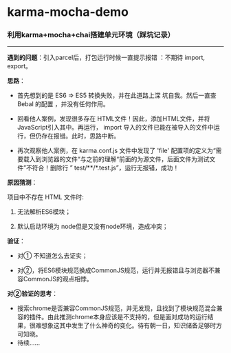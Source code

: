 # karma-mocha-demo
### 利用karma+mocha+chai搭建单元环境（踩坑记录）
* * *
**遇到的问题**：引入parcel后，打包运行时候一直提示报错 ：不期待 import, export。

**思路**：
* 首先想到的是 ES6 => ES5 转换失败，并在此道路上深 坑自我。然后一直查 Bebal 的配置 ，并没有任何作用。

* 回看他人案例，发现很多存在 HTML文件！因此，添加HTML文件，并将JavaScript引入其中。再运行， import 导入的文件已能在被导入的文件中运行，但仍存在报错。此时，思路中断。

* 再次观察他人案例，在 karma.conf.js 文件中发现了 'file' 配置项的定义为“需要载入到浏览器的文件“与之前的理解“前面的为源文件，后面文件为测试文件”不符合！删除行 ” test/**/*.test.js”，运行无报错，成功！

**原因猜测**：

项目中不存在 HTML 文件时:
1. 无法解析ES6模块；

2. 默认启动环境为 node但是又没有node环境，造成冲突；

**验证**：
* 对① 不知道怎么去证实；

* 对②，将ES6模块规范换成CommonJS规范，运行并无报错且与浏览器不兼容CommonJS的观点相悖。

**对②验证的思考**：   

* 搜索chrome是否兼容CommonJS规范，并无发现，且找到了模块规范混合兼容的插件。由此推测chrome本身应该是不支持的，但是面对成功的运行结果，很难想象这其中发生了什么神奇的变化。待有朝一日，知识储备足够时方可知晓。
* 待续……
